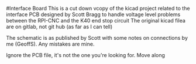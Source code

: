#Interface Board
This is a cut down vcopy of the kicad project related to the interface
PCB designed by Scott Bragg to handle voltage level problems between the
RPI-CNC and the K40 end stop circuit
The original kicad filea are on gitlab, not git hub (as far as I can tell)

The schematic is as published by Scott with some notes on connections by me
(GeoffS). Any mistakes are mine.

Ignore the PCB file, it's not the one you're looking for. Move along

